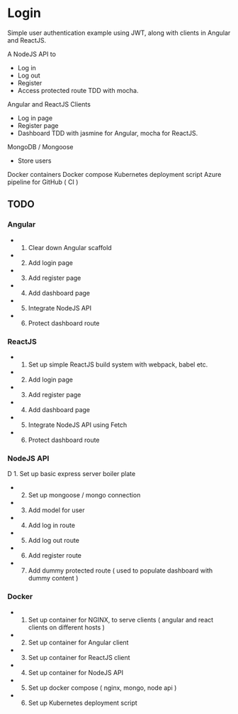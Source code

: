 # Login

Simple user authentication example using JWT, along with clients in Angular and ReactJS.

A NodeJS API to
- Log in
- Log out
- Register
- Access protected route
TDD with mocha.

Angular and ReactJS Clients
- Log in page
- Register page
- Dashboard
TDD with jasmine for Angular, mocha for ReactJS.

MongoDB / Mongoose
- Store users

Docker containers
Docker compose
Kubernetes deployment script
Azure pipeline for GitHub ( CI )

## TODO

### Angular

- 1. Clear down Angular scaffold
- 2. Add login page
- 3. Add register page
- 4. Add dashboard page
- 5. Integrate NodeJS API
- 6. Protect dashboard route

### ReactJS

- 1. Set up simple ReactJS build system with webpack, babel etc.
- 2. Add login page
- 3. Add register page
- 4. Add dashboard page
- 5. Integrate NodeJS API using Fetch
- 6. Protect dashboard route

### NodeJS API

D 1. Set up basic express server boiler plate
- 2. Set up mongoose / mongo connection
- 3. Add model for user
- 4. Add log in route
- 5. Add log out route
- 6. Add register route
- 7. Add dummy protected route ( used to populate dashboard with dummy content )

### Docker

- 1. Set up container for NGINX, to serve clients ( angular and react clients on different hosts )
- 2. Set up container for Angular client
- 3. Set up container for ReactJS client
- 4. Set up container for NodeJS API
- 5. Set up docker compose ( nginx, mongo, node api )
- 6. Set up Kubernetes deployment script
